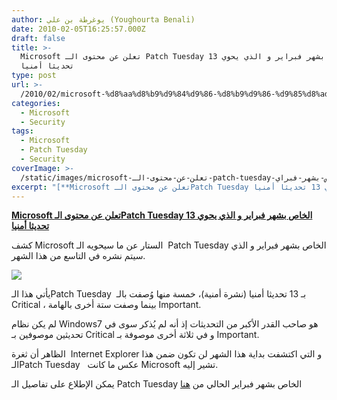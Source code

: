 ```yaml
---
author: يوغرطة بن علي (Youghourta Benali)
date: 2010-02-05T16:25:57.000Z
draft: false
title: >-
  Microsoft تعلن عن محتوى الـ Patch Tuesday الخاص بشهر فبراير و الذي يحوي 13
  تحديثا أمنيا
type: post
url: >-
  /2010/02/microsoft-%d8%aa%d8%b9%d9%84%d9%86-%d8%b9%d9%86-%d9%85%d8%ad%d8%aa%d9%88%d9%89-%d8%a7%d9%84%d9%80-patch-tuesday-%d8%a7%d9%84%d8%ae%d8%a7%d8%b5-%d8%a8%d8%b4%d9%87%d8%b1-%d9%81%d8%a8%d8%b1%d8%a7%d9%8a/
categories:
  - Microsoft
  - Security
tags:
  - Microsoft
  - Patch Tuesday
  - Security
coverImage: >-
  /static/images/microsoft-تعلن-عن-محتوى-الـ-patch-tuesday-الخاص-بشهر-فبراي/microsoft-patch.jpg
excerpt: "[**Microsoft تعلن عن محتوى الـPatch Tuesday الخاص بشهر فبراير و الذي يحوي 13 تحديثا أمنيا**](https://www.it-scoop.com/2010/02/microsoft-%d8%aa%d8%b9%d9%84%d9%86-%d8%b9%d9%86-%d9%85%d8%ad%d8%aa%d9%88%d9%89-%d8%a7%d9%84%d9%80-patch-tuesday-%d8%a7%d9%84%d8%ae%d8%a7%d8%b5-%d8%a8%d8%b4%d9%87%d8%b1-%d9%81%d8%a8%d8%b1%d8%a7%d9%8a/)\n\nكشف Microsoft الستار عن ما سيحويه الـ \_Patch Tuesday الخاص بشهر فبراير و الذي سيتم نشره في التاسع من هذا الشهر.\n\n\n\nيأتي هذا الـPatch Tuesday \_بـ 13"
---
```

[**Microsoft تعلن عن محتوى الـPatch Tuesday الخاص بشهر فبراير و الذي يحوي 13 تحديثا أمنيا**](https://www.it-scoop.com/2010/02/microsoft-%d8%aa%d8%b9%d9%84%d9%86-%d8%b9%d9%86-%d9%85%d8%ad%d8%aa%d9%88%d9%89-%d8%a7%d9%84%d9%80-patch-tuesday-%d8%a7%d9%84%d8%ae%d8%a7%d8%b5-%d8%a8%d8%b4%d9%87%d8%b1-%d9%81%d8%a8%d8%b1%d8%a7%d9%8a/)

كشف Microsoft الستار عن ما سيحويه الـ  Patch Tuesday الخاص بشهر فبراير و الذي سيتم نشره في التاسع من هذا الشهر.

![](/static/images/microsoft-تعلن-عن-محتوى-الـ-patch-tuesday-الخاص-بشهر-فبراي/microsoft-patch.jpg)

يأتي هذا الـPatch Tuesday  بـ 13 تحديثا أمنيا (نشرة أمنية)، خمسة منها وُصفت بالـ Critical ، بينما وصفت ستة أخرى بالهامة Important.

لم يكن نظام Windows7 هو صاحب القدر الأكبر من التحديثات إذ أنه لم يُذكر سوى في تحديثين موصوفين بـ Critical و في ثلاثة أخرى موصوفة بـ Important.

الظاهر أن ثغرة  Internet Explorer و التي اكتشفت بداية هذا الشهر لن تكون ضمن هذا الـPatch Tuesday   عكس ما كانت Microsoft تشير إليه.

يمكن الإطلاع على تفاصيل الـ Patch Tuesday الخاص بشهر فبراير الحالي من [هنا](http://www.microsoft.com/technet/security/bulletin/ms10-feb.mspx)
